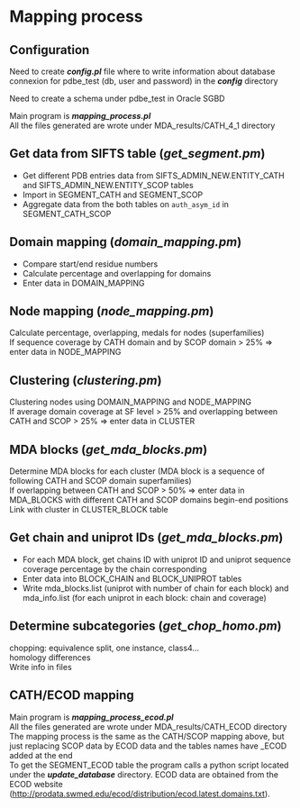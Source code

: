 # Mapping process

## Configuration
Need to create ***config.pl*** file where to write information about database connexion for pdbe_test (db, user and password) in the ***config*** directory

Need to create a schema under pdbe_test in Oracle SGBD

Main program is ***mapping_process.pl*** <br>
All the files generated are wrote under MDA_results/CATH_4_1 directory

## Get data from SIFTS table (*get_segment.pm*)
- Get different PDB entries data from SIFTS_ADMIN_NEW.ENTITY_CATH and SIFTS_ADMIN_NEW.ENTITY_SCOP tables
- Import in SEGMENT_CATH and SEGMENT_SCOP
- Aggregate data from the both tables on ```auth_asym_id``` in SEGMENT_CATH_SCOP

## Domain mapping (*domain_mapping.pm*)
- Compare start/end residue numbers
- Calculate percentage and overlapping for domains
- Enter data in DOMAIN_MAPPING

## Node mapping (*node_mapping.pm*)
Calculate percentage, overlapping, medals for nodes (superfamilies) <br>
If sequence coverage by CATH domain and by SCOP domain > 25% => enter data in NODE_MAPPING

## Clustering (*clustering.pm*)
Clustering nodes using DOMAIN_MAPPING and NODE_MAPPING <br>
If average domain coverage at SF level > 25% and overlapping between CATH and SCOP > 25% => enter data in CLUSTER

## MDA blocks (*get_mda_blocks.pm*)
Determine MDA blocks for each cluster (MDA block is a sequence of following CATH and SCOP domain superfamilies) <br>
If overlapping between CATH and SCOP > 50% => enter data in MDA_BLOCKS with different CATH and SCOP domains begin-end positions
Link with cluster in CLUSTER_BLOCK table

## Get chain and uniprot IDs (*get_mda_blocks.pm*)
- For each MDA block, get chains ID with uniprot ID and uniprot sequence coverage percentage by the chain corresponding
- Enter data into BLOCK_CHAIN and BLOCK_UNIPROT tables
- Write mda_blocks.list (uniprot with number of chain for each block) and mda_info.list (for each uniprot in each block: chain and coverage)

## Determine subcategories (*get_chop_homo.pm*)
chopping: equivalence split, one instance, class4...<br>
homology differences<br>
Write info in files


## CATH/ECOD mapping
Main program is ***mapping_process_ecod.pl*** <br>
All the files generated are wrote under MDA_results/CATH_ECOD directory <br>
The mapping process is the same as the CATH/SCOP mapping above, but just replacing SCOP data by ECOD data and the tables names have _ECOD added at the end<br>
To get the SEGMENT_ECOD table the program calls a python script located under the ***update_database*** directory. ECOD data are obtained from the ECOD website (http://prodata.swmed.edu/ecod/distribution/ecod.latest.domains.txt). 
